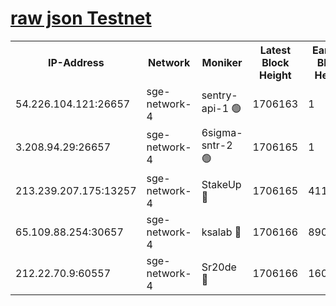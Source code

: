 
[raw json Testnet](https://rpc-check.sget.stavr.tech/sget/rpc-sget-result.json)
=


<table><tr><th>IP-Address</th><th>Network</th><th>Moniker</th><th>Latest Block Height</th><th>Earliest Block Height</th><th>Catching Up</th><th>Tx Index</th><th>Voting Power</th><th>Scan Time</th></tr><tr><td>54.226.104.121:26657</td><td>sge-network-4</td><td>sentry-api-1 🟢</td><td>1706163</td><td>1</td><td>False</td><td>on</td><td>0</td><td>2024-02-23T20:33:57.694086766UTC</td></tr><tr><td>3.208.94.29:26657</td><td>sge-network-4</td><td>6sigma-sntr-2 🟢</td><td>1706165</td><td>1</td><td>False</td><td>on</td><td>0</td><td>2024-02-23T20:34:07.236610719UTC</td></tr><tr><td>213.239.207.175:13257</td><td>sge-network-4</td><td>StakeUp 🔴</td><td>1706165</td><td>411001</td><td>False</td><td>off</td><td>100</td><td>2024-02-23T20:34:06.151268977UTC</td></tr><tr><td>65.109.88.254:30657</td><td>sge-network-4</td><td>ksalab 🔴</td><td>1706166</td><td>890001</td><td>False</td><td>off</td><td>2189</td><td>2024-02-23T20:34:11.650686373UTC</td></tr><tr><td>212.22.70.9:60557</td><td>sge-network-4</td><td>Sr20de 🔴</td><td>1706166</td><td>1608978</td><td>False</td><td>on</td><td>104</td><td>2024-02-23T20:34:14.210260979UTC</td></tr></table>
